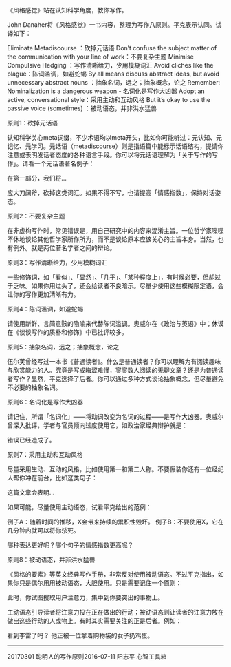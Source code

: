 《风格感觉》站在认知科学角度，教你写作。

John Danaher将《风格感觉》一书内容，整理为写作八原则。平克表示认同。试译如下：

Eliminate Metadiscourse ：砍掉元话语
Don’t confuse the subject matter of the communication with your line of work：不要复杂主题
Minimise Compulsive Hedging ：写作清晰给力，少用模糊词汇
Avoid cliches like the plague：陈词滥调，如避蛇蝎
By all means discuss abstract ideas, but avoid unnecessary abstract nouns  ：抽象名词，远之；抽象概念，论之
Remember: Nominalization is a dangerous weapon -  名词化是写作大凶器
Adopt an active, conversational style：采用主动和互动风格
But it’s okay to use the passive voice (sometimes) ：被动语态，并非洪水猛兽

原则1：砍掉元话语

认知科学关心meta词缀，不少术语均以meta开头，比如你可能听过：元认知、元记忆、元学习。元话语（metadiscourse）则是指语篇中能标示话语结构，提请你注意或表明发话者态度的各种语言手段。你可以将元话语理解为「关于写作的写作」。请看一个元话语著名例子：

在第一部分，我们将…

应大刀阔斧，砍掉这类词汇。如果不得不写，也请提高「情感指数」，保持对话姿态。

原则2：不要复杂主题

在非虚构写作时，常见错误是，用自己研究中的内容来混淆主旨。一位哲学家喋喋不休地谈论其他哲学家所作所为，而不是谈论原本应该关心的主旨本身。当然，也有例外。就是两位著名学者之间的辩论。

原则3：写作清晰给力，少用模糊词汇

一些修饰词，如「看似」、「显然」、「几乎」、「某种程度上」，有时候必要，但却过于乏味。如果你用过头了，还会给读者不良暗示。尽量少使用这些模糊限定语，会让你的写作更加清晰有力。

原则4：陈词滥调，如避蛇蝎

请使用新鲜、言简意赅的隐喻来代替陈词滥调。奥威尔在《政治与英语》中；休谟在《谈谈写作的质朴和修饰》中已批评较多。

原则5：抽象名词，远之；抽象概念，论之

伍尔芙曾经写过一本书《普通读者》。什么是普通读者？你可以理解为有阅读趣味与欣赏能力的人。究竟是写成晦涩难懂，寥寥数人阅读的无聊文章？还是为普通读者写作？显然，平克选择了后者。你可以通过多种方式谈论抽象概念，但尽量避免不必要的抽象名词。

原则6：名词化是写作大凶器

请记住，所谓「名词化」——将动词改变为名词的过程——是写作大凶器。奥威尔曾深入批评，学者与官员倾向过度使用它，如政治家经典辩护就是：

错误已经造成了。

原则7：采用主动和互动风格

尽量采用生动、互动的风格，比如使用第一和第二人称。不要假装你还有一位经纪人帮你冲在前台，比如这类句子：

这篇文章会表明…

如果可能，尽量使用主动语态，试看平克给出的范例：

例子A：随着时间的推移，X会带来持续的累积性毁坏。
例子B：不要使用X，它在几分钟内就可以将你杀死。

哪种表达更好呢？哪个句子的情感指数更高呢？

原则8：被动语态，并非洪水猛兽

《风格的要素》等英文经典写作手册，非常反对使用被动语态。不过平克指出，如果你只是偶尔用用被动语态，大胆使用。只是需要记住一个原则：

此时，你试图攫取用户注意力，集中到你要突出的事物上。

主动语态引导读者将注意力投在正在做出的行动；被动语态则让读者的注意力放在做出这些行动的人或物上。有时其实需要关注的正是后者。例如：

看到李雷了吗？
他正被一位拿着购物袋的女子扔鸡蛋。

------------------
20170301 聪明人的写作原则2016-07-11 阳志平 心智工具箱
